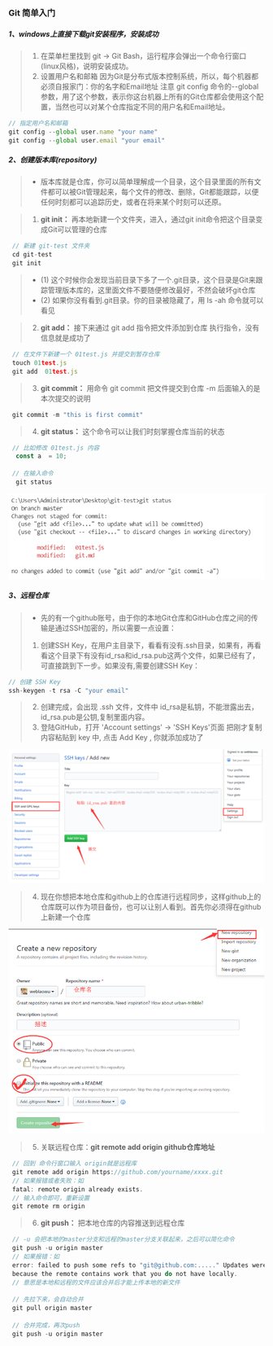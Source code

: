 ### Git 简单入门
##### 1、windows上直接下载git安装程序，安装成功
>1. 在菜单栏里找到 git -> Git Bash，运行程序会弹出一个命令行窗口(linux风格)，说明安装成功。
>2. 设置用户名和邮箱
 因为Git是分布式版本控制系统，所以，每个机器都必须自报家门：你的名字和Email地址
 注意 git config 命令的--global 参数，用了这个参数，表示你这台机器上所有的Git仓库都会使用这个配置，当然也可以对某个仓库指定不同的用户名和Email地址。
```js {.line-numbers}
// 指定用户名和邮箱
git config --global user.name "your name"
git config --global user.email "your email"
```
##### 2、创建版本库(repository) 
>- 版本库就是仓库，你可以简单理解成一个目录，这个目录里面的所有文件都可以被Git管理起来，每个文件的修改、删除，Git都能跟踪，以便任何时刻都可以追踪历史，或者在将来某个时刻可以还原。

>1. **git init：** 再本地新建一个文件夹，进入，通过git 
init命令把这个目录变成Git可以管理的仓库
```js {.line-numbers}
 // 新建 git-test 文件夹  
 cd git-test
 git init
```
>- (1) 这个时候你会发现当前目录下多了一个.git目录，这个目录是Git来跟踪管理版本库的，这里面文件不要随便修改最好，不然会破坏git仓库
>- (2) 如果你没有看到.git目录。你的目录被隐藏了，用 ls -ah 命令就可以看见

>2. **git add：**  接下来通过 git add 指令把文件添加到仓库 
   执行指令，没有信息就是成功了
```js {.line-numbers}
 // 在文件下新建一个 01test.js 并提交到暂存仓库
 touch 01test.js
 git add  01test.js 
```
>3. **git commit：** 用命令 git commit 把文件提交到仓库
   -m 后面输入的是本次提交的说明
```js {.line-numbers}
 git commit -m "this is first commit"
```
>4. **git status：** 这个命令可以让我们时刻掌握仓库当前的状态
```js {.line-numbers}
 // 比如修改 01test.js 内容
  const a  = 10;

 // 在输入命令
  git status 
```
![Alt text](./2019-03-15_101654.png)

##### 3、远程仓库 
>-  先的有一个github账号，由于你的本地Git仓库和GitHub仓库之间的传输是通过SSH加密的，所以需要一点设置：
> 1. 创建SSH Key，在用户主目录下，看看有没有.ssh目录，如果有，再看看这个目录下有没有id_rsa和id_rsa.pub这两个文件，如果已经有了，可直接跳到下一步。如果没有,需要创建SSH Key： 
```js {.line-numbers}
// 创建 SSH Key 
ssh-keygen -t rsa -C "your email"
```
>  2. 创建完成，会出现 .ssh 文件，文件中 id_rsa是私钥，不能泄露出去，id_rsa.pub是公钥,复制里面内容。
>  3. 登陆GitHub，打开 'Account settings' -> 'SSH Keys'页面 把刚才复制内容粘贴到 key 中, 点击 Add Key , 你就添加成功了

![Alt text](./111.png)

>  4. 现在你想把本地仓库和github上的仓库进行远程同步，这样github上的仓库既可以作为项目备份，也可以让别人看到。首先你必须得在github上新建一个仓库 

![Alt text](./222.png)
> 5. 关联远程仓库：**git remote add origin  github仓库地址**
```js {.line-numbers}
 // 回到 命令行窗口输入 origin就是远程库
 git remote add origin https://github.com/yourname/xxxx.git
 // 如果报错或者失败：如
 fatal: remote origin already exists.
 // 输入命令即可，重新设置 
 git remote rm origin 
```

> 6. **git push：** 把本地仓库的内容推送到远程仓库 
```js {.line-numbers} 
 // -u 会把本地的master分支和远程的master分支关联起来，之后可以简化命令
 git push -u origin master 
 // 如果报错：如
 error: failed to push some refs to "git@github.com:....." Updates were rejected 
 because the remote contains work that you do not have locally.
 // 意思是本地和远程的文件应该合并后才能上传本地的新文件

 // 先拉下来，会自动合并
 git pull origin master
 
 // 合并完成，再次push
 git push -u origin master 
```     
